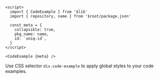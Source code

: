 ```svelte example
<script>
  import { CodeExample } from '$lib'
  import { repository, name } from '$root/package.json'

  const meta = {
    collapsible: true,
    pkg_name: name,
    id: `uniq-id`,
  }
</script>

<CodeExample {meta} />
```

Use CSS selector `div.code-example` to apply global styles to your code examples.
